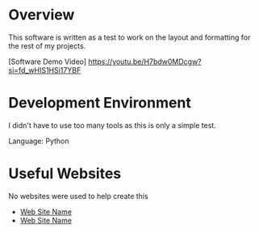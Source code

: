# Overview

This software is written as a test to work on the layout and formatting for the rest of my projects.

[Software Demo Video] https://youtu.be/H7bdw0MDcgw?si=fd_wHIS1HSi17YBF

# Development Environment

I didn't have to use too many tools as this is only a simple test.

Language: Python

# Useful Websites
No websites were used to help create this
* [Web Site Name](http://url.link.goes.here)
* [Web Site Name](http://url.link.goes.here)